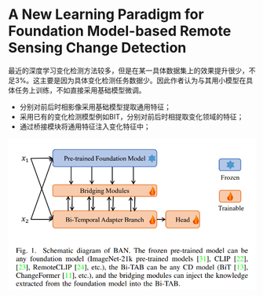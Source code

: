 # A New Learning Paradigm for Foundation Model-based Remote Sensing Change Detection

最近的深度学习变化检测方法较多，但是在某一具体数据集上的效果提升很少，不足3%。这主要是因为具体变化检测任务数据少。因此作者认为与其用小模型在具体任务上训练，不如直接采用基础模型微调。

* 分别对前后时相影像采用基础模型提取通用特征；
* 采用已有的变化检测模型例如BIT，分别对前后时相提取变化领域的特征；
* 通过桥接模块将通用特征注入变化特征中；

![metachange](figures/Snipaste_2024-03-04_10-49-22.png)
